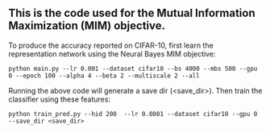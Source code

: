 ## This is the code used for the Mutual Information Maximization (MIM) objective.

To produce the accuracy reported on CIFAR-10, first learn the representation network using the Neural Bayes MIM objective:

`python main.py --lr 0.001 --dataset cifar10 --bs 4000 --mbs 500 --gpu 0 --epoch 100 --alpha 4 --beta 2 --multiscale 2 --all`

Running the above code will generate a save dir (<save_dir>). Then train the classifier using these features:

`python train_pred.py --hid 200  --lr 0.0001 --dataset cifar10 --gpu 0 --save_dir <save_dir>`
